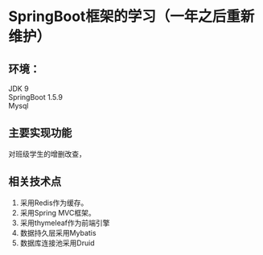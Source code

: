 # SpringBoot框架的学习（一年之后重新维护）
## 环境：
JDK 9
<br>SpringBoot 1.5.9
<br>Mysql

## 主要实现功能
对班级学生的增删改查，
## 相关技术点
1. 采用Redis作为缓存。
2. 采用Spring MVC框架。
3. 采用thymeleaf作为前端引擎
4. 数据持久层采用Mybatis
5. 数据库连接池采用Druid

